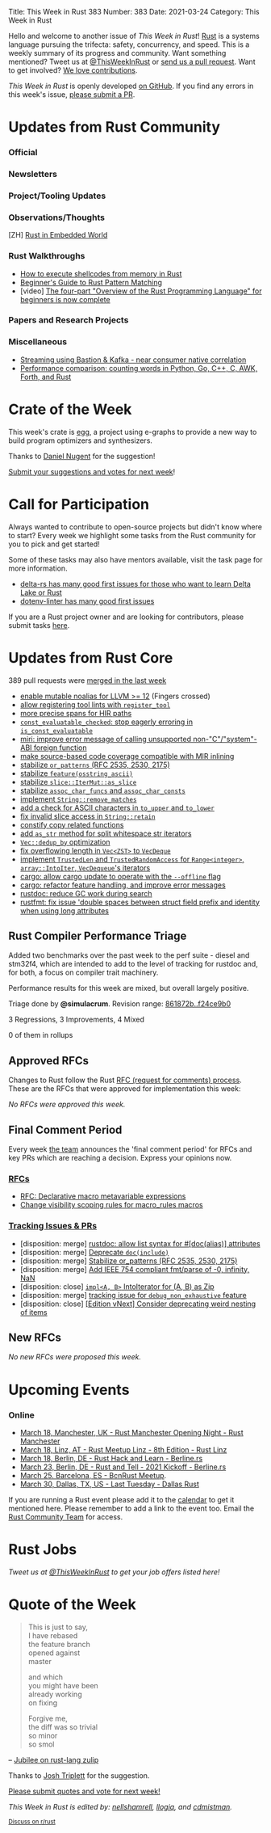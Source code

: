 Title: This Week in Rust 383
Number: 383
Date: 2021-03-24
Category: This Week in Rust

Hello and welcome to another issue of *This Week in Rust*!
[Rust](http://rust-lang.org) is a systems language pursuing the trifecta: safety, concurrency, and speed.
This is a weekly summary of its progress and community.
Want something mentioned? Tweet us at [@ThisWeekInRust](https://twitter.com/ThisWeekInRust) or [send us a pull request](https://github.com/rust-lang/this-week-in-rust).
Want to get involved? [We love contributions](https://github.com/rust-lang/rust/blob/master/CONTRIBUTING.md).

*This Week in Rust* is openly developed [on GitHub](https://github.com/rust-lang/this-week-in-rust).
If you find any errors in this week's issue, [please submit a PR](https://github.com/rust-lang/this-week-in-rust/pulls).

# Updates from Rust Community

### Official

### Newsletters

### Project/Tooling Updates

### Observations/Thoughts

[ZH] [Rust in Embedded World](https://zhuanlan.zhihu.com/p/352945545)

### Rust Walkthroughs

* [How to execute shellcodes from memory in Rust](https://kerkour.com/blog/rust-execute-from-memory/)
* [Beginner's Guide to Rust Pattern Matching](https://doma-dev.medium.com/pattern-matching-in-rust-and-other-imperative-languages-7cf1c6abf4a1)
* [video] [The four-part "Overview of the Rust Programming Language" for beginners is now complete](https://www.youtube.com/watch?v=gesNaLkUJeA&list=PLP2yfE2-FXdQmXLvrQ5QN64enbF_KCYQW)

### Papers and Research Projects

### Miscellaneous
* [Streaming using Bastion & Kafka - near consumer native correlation](https://vertexclique.com/streaming-with-bastion-and-kafka/)
* [Performance comparison: counting words in Python, Go, C++, C, AWK, Forth, and Rust](https://benhoyt.com/writings/count-words/)

# Crate of the Week

This week's crate is [egg](https://egraphs-good.github.io), a project using e-graphs to provide a new way to build program optimizers and synthesizers.

Thanks to [Daniel Nugent](https://users.rust-lang.org/t/crate-of-the-week/2704/891) for the suggestion!

[Submit your suggestions and votes for next week][submit_crate]!

[submit_crate]: https://users.rust-lang.org/t/crate-of-the-week/2704

# Call for Participation

Always wanted to contribute to open-source projects but didn't know where to start?
Every week we highlight some tasks from the Rust community for you to pick and get started!

Some of these tasks may also have mentors available, visit the task page for more information.

* [delta-rs has many good first issues for those who want to learn Delta Lake or Rust](https://github.com/delta-io/delta-rs/issues?q=is%3Aissue+is%3Aopen+label%3A%22good+first+issue%22)
* [dotenv-linter has many good first issues](https://github.com/dotenv-linter/dotenv-linter/issues/390)

If you are a Rust project owner and are looking for contributors, please submit tasks [here][guidelines].

[guidelines]: https://users.rust-lang.org/t/twir-call-for-participation/4821

# Updates from Rust Core

389 pull requests were [merged in the last week][merged]

[merged]: https://github.com/search?q=is%3Apr+org%3Arust-lang+is%3Amerged+merged%3A2021-03-15..2021-03-22

* [enable mutable noalias for LLVM >= 12](https://github.com/rust-lang/rust/pull/82834) (Fingers crossed)
* [allow registering tool lints with `register_tool`](https://github.com/rust-lang/rust/pull/83216)
* [more precise spans for HIR paths](https://github.com/rust-lang/rust/pull/83092)
* [`const_evaluatable_checked`: stop eagerly erroring in `is_const_evaluatable`](https://github.com/rust-lang/rust/pull/82707)
* [miri: improve error message of calling unsupported non-"C"/"system"-ABI foreign function](https://github.com/rust-lang/miri/pull/1745)
* [make source-based code coverage compatible with MIR inlining](https://github.com/rust-lang/rust/pull/83080)
* [stabilize `or_patterns` (RFC 2535, 2530, 2175)](https://github.com/rust-lang/rust/pull/79278)
* [stabilize `feature(osstring_ascii)`](https://github.com/rust-lang/rust/pull/80193)
* [stabilize `slice::IterMut::as_slice`](https://github.com/rust-lang/rust/pull/82771)
* [stabilize `assoc_char_funcs` and `assoc_char_consts`](https://github.com/rust-lang/rust/pull/82919)
* [implement `String::remove_matches`](https://github.com/rust-lang/rust/pull/71780)
* [add a check for ASCII characters in `to_upper` and `to_lower`](https://github.com/rust-lang/rust/pull/81358)
* [fix invalid slice access in `String::retain`](https://github.com/rust-lang/rust/pull/82554)
* [constify copy related functions](https://github.com/rust-lang/rust/pull/83091)
* [add `as_str` method for split whitespace str iterators](https://github.com/rust-lang/rust/pull/82570)
* [`Vec::dedup_by` optimization](https://github.com/rust-lang/rust/pull/82191)
* [fix overflowing length in `Vec<ZST>` to `VecDeque`](https://github.com/rust-lang/rust/pull/83244)
* [implement `TrustedLen` and `TrustedRandomAccess` for `Range<integer>`, `array::IntoIter`, `VecDequeue`'s iterators](https://github.com/rust-lang/rust/pull/81607)
* [cargo: allow cargo update to operate with the `--offline` flag](https://github.com/rust-lang/cargo/pull/9279)
* [cargo: refactor feature handling, and improve error messages](https://github.com/rust-lang/cargo/pull/9290)
* [rustdoc: reduce GC work during search](https://github.com/rust-lang/rust/pull/83077)
* [rustfmt: fix issue 'double spaces between struct field prefix and identity when using long attributes](https://github.com/rust-lang/rustfmt/pull/4747)

## Rust Compiler Performance Triage

Added two benchmarks over the past week to the perf suite - diesel and stm32f4,
which are intended to add to the level of tracking for rustdoc and, for both, a
focus on compiler trait machinery.

Performance results for this week are mixed, but overall largely positive.

Triage done by **@simulacrum**.
Revision range: [861872b..f24ce9b0](https://perf.rust-lang.org/?start=861872bc453bde79b83ff99d443d035225f10e87&end=f24ce9b0140d9be5a336954e878d0c1522966bb8&absolute=false&stat=instructions%3Au)

3 Regressions, 3 Improvements, 4 Mixed

0 of them in rollups

## Approved RFCs

Changes to Rust follow the Rust [RFC (request for comments) process](https://github.com/rust-lang/rfcs#rust-rfcs). These
are the RFCs that were approved for implementation this week:

*No RFCs were approved this week.*

## Final Comment Period

Every week [the team](https://www.rust-lang.org/team.html) announces the
'final comment period' for RFCs and key PRs which are reaching a
decision. Express your opinions now.

### [RFCs](https://github.com/rust-lang/rfcs/labels/final-comment-period)

* [RFC: Declarative macro metavariable expressions](https://github.com/rust-lang/rfcs/pull/3086)
* [Change visibility scoping rules for macro_rules macros](https://github.com/rust-lang/rfcs/pull/3067)

### [Tracking Issues & PRs](https://github.com/rust-lang/rust/labels/final-comment-period)

* [disposition: merge] [rustdoc: allow list syntax for #[doc(alias)] attributes](https://github.com/rust-lang/rust/pull/82846)
* [disposition: merge] [Deprecate `doc(include)`](https://github.com/rust-lang/rust/pull/82539)
* [disposition: merge] [Stabilize or_patterns (RFC 2535, 2530, 2175)](https://github.com/rust-lang/rust/pull/79278)
* [disposition: merge] [Add IEEE 754 compliant fmt/parse of -0, infinity, NaN](https://github.com/rust-lang/rust/pull/78618)
* [disposition: close] [`impl<A, B>` IntoIterator for (A, B) as Zip](https://github.com/rust-lang/rust/pull/78204)
* [disposition: merge] [tracking issue for `debug_non_exhaustive` feature](https://github.com/rust-lang/rust/issues/67364)
* [disposition: close] [[Edition vNext] Consider deprecating weird nesting of items](https://github.com/rust-lang/rust/issues/65516)

## New RFCs

*No new RFCs were proposed this week.*

# Upcoming Events

### Online
* [March 18, Manchester, UK - Rust Manchester Opening Night - Rust Manchester](https://www.meetup.com/rust-manchester/events/276567843/)
* [March 18, Linz, AT - Rust Meetup Linz - 8th Edition - Rust Linz](https://www.meetup.com/Rust-Linz/events/276520435)
* [March 18, Berlin, DE - Rust Hack and Learn - Berline.rs](https://www.meetup.com/opentechschool-berlin/events/txcprryccfbxb/)
* [March 23, Berlin, DE - Rust and Tell - 2021 Kickoff - Berline.rs](https://berline.rs/2021/03/23/rust-and-tell.html)
* [March 25. Barcelona, ES - BcnRust Meetup](https://www.meetup.com/es-ES/BcnRust/events/276796209/).
* [March 30, Dallas, TX, US - Last Tuesday - Dallas Rust](https://www.meetup.com/Dallas-Rust/events/jqxqwryccfbnc/)

If you are running a Rust event please add it to the [calendar] to get
it mentioned here. Please remember to add a link to the event too.
Email the [Rust Community Team][community] for access.

[calendar]: https://www.google.com/calendar/embed?src=apd9vmbc22egenmtu5l6c5jbfc%40group.calendar.google.com
[community]: mailto:community-team@rust-lang.org

# Rust Jobs

*Tweet us at [@ThisWeekInRust](https://twitter.com/ThisWeekInRust) to get your job offers listed here!*

# Quote of the Week

> This is just to say,  
> I have rebased  
> the feature branch  
> opened against  
> master
> 
> and which  
> you might have been  
> already working  
> on fixing
> 
> Forgive me,  
> the diff was so trivial  
> so minor  
> so smol

– [Jubilee on rust-lang zulip](https://rust-lang.zulipchat.com/#narrow/stream/257879-project-portable-simd/topic/2021-03-08.20Meeting/near/231384678)

Thanks to [Josh Triplett](https://users.rust-lang.org/t/twir-quote-of-the-week/328/1020) for the suggestion.

[Please submit quotes and vote for next week!](https://users.rust-lang.org/t/twir-quote-of-the-week/328)

*This Week in Rust is edited by: [nellshamrell](https://github.com/nellshamrell), [llogiq](https://github.com/llogiq), and [cdmistman](https://github.com/cdmistman).*

<small>[Discuss on r/rust](https://www.reddit.com/r/rust/comments/k5nsab/this_week_in_rust_367/)</small>
